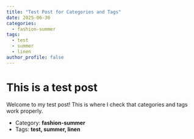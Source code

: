 ```yaml
---
title: "Test Post for Categories and Tags"
date: 2025-06-30
categories:
  - fashion-summer
tags:
  - test
  - summer
  - linen
author_profile: false
---
```


# This is a test post

Welcome to my test post! This is where I check that categories and tags work properly.

- Category: **fashion-summer**
- Tags: **test, summer, linen**

